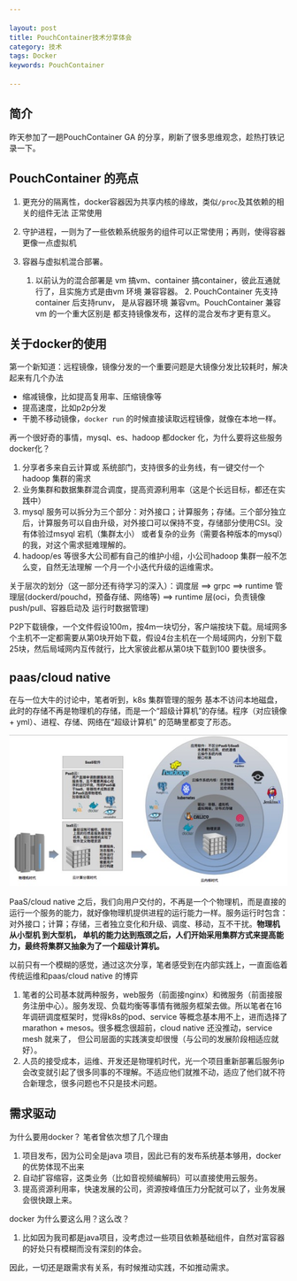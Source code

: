 ```yaml
---

layout: post
title: PouchContainer技术分享体会
category: 技术
tags: Docker
keywords: PouchContainer

---
```



## 简介

昨天参加了一趟PouchContainer GA 的分享，刷新了很多思维观念，趁热打铁记录一下。

## PouchContainer 的亮点

1. 更充分的隔离性，docker容器因为共享内核的缘故，类似`/proc`及其依赖的相关的组件无法 正常使用
2. 守护进程，一则为了一些依赖系统服务的组件可以正常使用；再则，使得容器 更像一点虚拟机
3. 容器与虚拟机混合部署。

	1. 以前认为的混合部署是 vm 搞vm、container 搞container，彼此互通就行了，且实施方式是由vm 环境 兼容容器。	2. PouchContainer 先支持container 后支持runv， 是从容器环境 兼容vm。PouchContainer 兼容vm 的一个重大区别是 都支持镜像发布，这样的混合发布才更有意义。

## 关于docker的使用

第一个新知道：远程镜像，镜像分发的一个重要问题是大镜像分发比较耗时，解决起来有几个办法

* 缩减镜像，比如提高复用率、压缩镜像等
* 提高速度，比如p2p分发
* 干脆不移动镜像，`docker run` 的时候直接读取远程镜像，就像在本地一样。

再一个很好奇的事情，mysql、es、hadoop 都docker 化，为什么要将这些服务docker化？

1. 分享者多来自云计算或 系统部门，支持很多的业务线，有一键交付一个hadoop 集群的需求
2. 业务集群和数据集群混合调度，提高资源利用率（这是个长远目标，都还在实践中）
3. mysql 服务可以拆分为三个部分：对外接口；计算服务；存储。三个部分独立后，计算服务可以自由升级，对外接口可以保持不变，存储部分使用CSI。没有体验过msyql 宕机（集群太小） 或者复杂的业务（需要各种版本的mysql）的我，对这个需求挺难理解的。
4. hadoop/es 等很多大公司都有自己的维护小组，小公司hadoop 集群一般不怎么变，自然无法理解 一个月一个小迭代升级的运维需求。

关于层次的划分（这一部分还有待学习的深入）：调度层  ==> grpc ==> runtime 管理层(dockerd/pouchd，预备存储、网络等)  ==> runtime 层(oci，负责镜像push/pull、容器启动及 运行时数据管理)  


P2P下载镜像，一个文件假设100m，按4m一块切分，客户端按块下载。局域网多个主机不一定都需要从第0块开始下载，假设4台主机在一个局域网内，分别下载25块，然后局域网内互传就行，比大家彼此都从第0块下载到100 要快很多。

		
## paas/cloud native

在与一位大牛的讨论中，笔者听到，k8s 集群管理的服务 基本不访问本地磁盘，此时的存储不再是物理机的存储，而是一个“超级计算机”的存储。程序（对应镜像 + yml）、进程、存储、网络在“超级计算机” 的范畴里都变了形态。

![](/public/upload/docker/cloud_native.jpg)

PaaS/cloud native 之后，我们向用户交付的，不再是一个个物理机，而是直接的运行一个服务的能力，就好像物理机提供进程的运行能力一样。服务运行时包含：对外接口；计算；存储，三者独立变化和升级、调度、移动，互不干扰。**物理机 从小型机 到大型机， 单机的能力达到瓶颈之后，人们开始采用集群方式来提高能力，最终将集群又抽象为了一个超级计算机。**

以前只有一个模糊的感觉，通过这次分享，笔者感受到在内部实践上，一直面临着传统运维和paas/cloud native 的博弈

1. 笔者的公司基本就两种服务，web服务（前面接nginx）和微服务（前面接服务注册中心）。服务发现、负载均衡等事情有微服务框架去做。所以笔者在16年调研调度框架时，觉得k8s的pod、service 等概念基本用不上，进而选择了marathon + mesos。很多概念很超前，cloud native 还没推动，service mesh 就来了， 但公司层面的实践演变却很慢（与公司的发展阶段相适应就好）。
2. 人员的接受成本，运维、开发还是物理机时代，光一个项目重新部署后服务ip 会改变就引起了很多同事的不理解。不适应他们就推不动，适应了他们就不符合新理念，很多问题也不只是技术问题。

## 需求驱动

为什么要用docker？ 笔者曾依次想了几个理由

1. 项目发布，因为公司全是java 项目，因此已有的发布系统基本够用，docker 的优势体现不出来
2. 自动扩容缩容，这类业务（比如音视频编解码）可以直接使用云服务。
3. 提高资源利用率，快速发展的公司，资源按峰值压力分配就可以了，业务发展会很快跟上来。
	
docker 为什么要这么用？这么改？

1. 比如因为我司都是java项目，没考虑过一些项目依赖基础组件，自然对富容器的好处只有模糊而没有深刻的体会。

因此，一切还是跟需求有关系，有时候推动实践，不如推动需求。